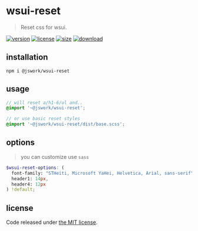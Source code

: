 # wsui-reset
> Reset css for wsui.

[![version][version-image]][version-url]
[![license][license-image]][license-url]
[![size][size-image]][size-url]
[![download][download-image]][download-url]

## installation
```shell
npm i @jswork/wsui-reset
```

## usage
```scss
// will reset a/h1-6/ul and..
@import '~@jswork/wsui-reset';

// or use basic reset styles
@import '~@jswork/wsui-reset/dist/base.scss';
```

## options
> you can customize use `sass`

```scss
$wsui-reset-options: (
  font-family: "STHeiti, Microsoft YaHei, Helvetica, Arial, sans-serif",
  header1: 14px,
  header4: 12px
) !default;
```

## license
Code released under [the MIT license](https://github.com/afeiship/wsui-reset/blob/master/LICENSE.txt).

[version-image]: https://img.shields.io/npm/v/@jswork/wsui-reset
[version-url]: https://npmjs.org/package/@jswork/wsui-reset

[license-image]: https://img.shields.io/npm/l/@jswork/wsui-reset
[license-url]: https://github.com/afeiship/wsui-reset/blob/master/LICENSE.txt

[size-image]: https://img.shields.io/bundlephobia/minzip/@jswork/wsui-reset
[size-url]: https://github.com/afeiship/wsui-reset/blob/master/dist/wsui-reset.min.js

[download-image]: https://img.shields.io/npm/dm/@jswork/wsui-reset
[download-url]: https://www.npmjs.com/package/@jswork/wsui-reset

